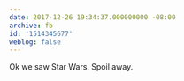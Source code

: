 ```yaml
---
date: 2017-12-26 19:34:37.000000000 -08:00
archive: fb
id: '1514345677'
weblog: false
---
```


Ok we saw Star Wars. Spoil away.
